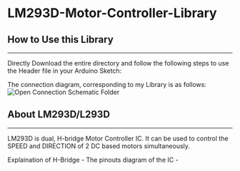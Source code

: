 # LM293D-Motor-Controller-Library 
## How to Use this Library
--------------------------
Directly Download the entire directory and follow the following steps to use the Header file in your Arduino Sketch:


The connection diagram, corresponding to my Library is as follows: 
![Open Connection Schematic Folder](hhttps://github.com/Jash-2000/LM293D-Motor-Controller-Library/blob/master/Connection%20Schematic/Schematic.JPG)

## About LM293D/L293D 
---------------------
LM293D is dual, H-bridge Motor Controller IC. 
It can be used to control the SPEED and DIRECTION of 2 DC based motors simultaneously.

Explaination of H-Bridge - 
The pinouts diagram of the IC -  

